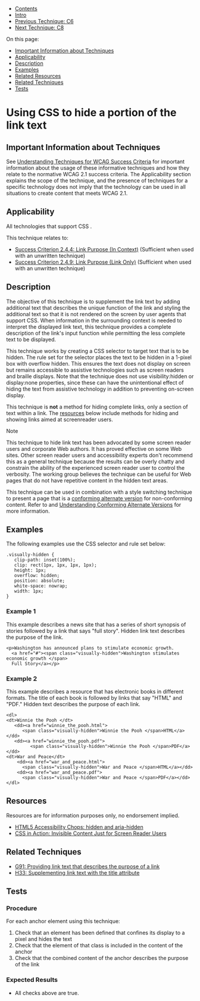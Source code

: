 -   [Contents](https://www.w3.org/WAI/WCAG21/Techniques/#techniques "Table of Contents")
-   [Intro](https://www.w3.org/WAI/WCAG21/Techniques/#introduction "Introduction to Techniques")
-   [Previous Technique: C6](C6)
-   [Next Technique: C8](C8)

On this page:

-   [Important Information about Techniques](#important-information)
-   [Applicability](#applicability)
-   [Description](#description)
-   [Examples](#examples)
-   [Related Resources](#resources)
-   [Related Techniques](#related)
-   [Tests](#tests)

Using CSS to hide a portion of the link text
============================================

Important Information about Techniques
--------------------------------------

See [Understanding Techniques for WCAG Success Criteria](https://www.w3.org/WAI/WCAG21/Understanding/understanding-techniques) for important information about the usage of these informative techniques and how they relate to the normative WCAG 2.1 success criteria. The Applicability section explains the scope of the technique, and the presence of techniques for a specific technology does not imply that the technology can be used in all situations to create content that meets WCAG 2.1.

Applicability
-------------

All technologies that support CSS .

This technique relates to:

-   [Success Criterion 2.4.4: Link Purpose (In Context)](https://www.w3.org/WAI/WCAG21/Understanding/link-purpose-in-context) (Sufficient when used with an unwritten technique)
-   [Success Criterion 2.4.9: Link Purpose (Link Only)](https://www.w3.org/WAI/WCAG21/Understanding/link-purpose-link-only) (Sufficient when used with an unwritten technique)

Description
-----------

The objective of this technique is to supplement the link text by adding additional text that describes the unique function of the link and styling the additional text so that it is not rendered on the screen by user agents that support CSS. When information in the surrounding context is needed to interpret the displayed link text, this technique provides a complete description of the link's input function while permitting the less complete text to be displayed.

This technique works by creating a CSS selector to target text that is to be hidden. The rule set for the selector places the text to be hidden in a 1-pixel box with overflow hidden. This ensures the text does not display on screen but remains accessible to assistive technologies such as screen readers and braille displays. Note that the technique does not use visibility:hidden or display:none properties, since these can have the unintentional effect of hiding the text from assistive technology in addition to preventing on-screen display.

This technique is **not** a method for hiding complete links, only a section of text within a link. The [resources](#resources) below include methods for hiding and showing links aimed at screenreader users.

Note

This technique to hide link text has been advocated by some screen reader users and corporate Web authors. It has proved effective on some Web sites. Other screen reader users and accessibility experts don't recommend this as a general technique because the results can be overly chatty and constrain the ability of the experienced screen reader user to control the verbosity. The working group believes the technique can be useful for Web pages that do not have repetitive content in the hidden text areas.

This technique can be used in combination with a style switching technique to present a page that is a [conforming alternate version](https://www.w3.org/TR/WCAG21/#) for non-conforming content. Refer to [](#C29) and [Understanding Conforming Alternate Versions](https://www.w3.org/WAI/WCAG21/Understanding/conformance#conforming-alt-versions) for more information.

Examples
--------

The following examples use the CSS selector and rule set below:

    .visually-hidden {
       clip-path: inset(100%);
       clip: rect(1px, 1px, 1px, 1px);
       height: 1px;
       overflow: hidden;
       position: absolute;
       white-space: nowrap;
       width: 1px;
    }

### Example 1

This example describes a news site that has a series of short synopsis of stories followed by a link that says "full story". Hidden link text describes the purpose of the link.

    <p>Washington has announced plans to stimulate economic growth.
      <a href="#"><span class="visually-hidden">Washington stimulates economic growth </span>
      Full Story</a></p>

### Example 2

This example describes a resource that has electronic books in different formats. The title of each book is followed by links that say "HTML" and "PDF." Hidden text describes the purpose of each link.

    <dl>
    <dt>Winnie the Pooh </dt>
       <dd><a href="winnie_the_pooh.html">
          <span class="visually-hidden">Winnie the Pooh </span>HTML</a></dd>
       <dd><a href="winnie_the_pooh.pdf">
             <span class="visually-hidden">Winnie the Pooh </span>PDF</a></dd>
    <dt>War and Peace</dt>
        <dd><a href="war_and_peace.html">
          <span class="visually-hidden">War and Peace </span>HTML</a></dd> 
        <dd><a href="war_and_peace.pdf">
          <span class="visually-hidden">War and Peace </span>PDF</a></dd>
    </dl>

Resources
---------

Resources are for information purposes only, no endorsement implied.

-   [HTML5 Accessibility Chops: hidden and aria-hidden](https://developer.paciellogroup.com/blog/2012/05/html5-accessibility-chops-hidden-and-aria-hidden/)
-   [CSS in Action: Invisible Content Just for Screen Reader Users](http://webaim.org/techniques/css/invisiblecontent/)

Related Techniques
------------------

-   [G91: Providing link text that describes the purpose of a link](https://www.w3.org/WAI/WCAG21/Techniques/general/G91)
-   [H33: Supplementing link text with the title attribute](https://www.w3.org/WAI/WCAG21/Techniques/html/H33)

Tests
-----

### Procedure

For each anchor element using this technique:

1.  Check that an element has been defined that confines its display to a pixel and hides the text
2.  Check that the element of that class is included in the content of the anchor
3.  Check that the combined content of the anchor describes the purpose of the link

### Expected Results

-   All checks above are true.
